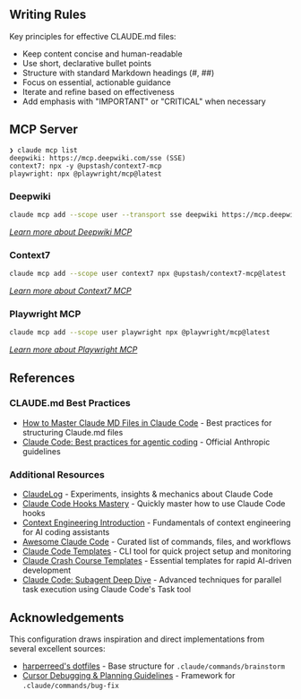 ## Writing Rules

Key principles for effective CLAUDE.md files:

- Keep content concise and human-readable
- Use short, declarative bullet points
- Structure with standard Markdown headings (#, ##)
- Focus on essential, actionable guidance
- Iterate and refine based on effectiveness
- Add emphasis with "IMPORTANT" or "CRITICAL" when necessary

## MCP Server

```
❯ claude mcp list
deepwiki: https://mcp.deepwiki.com/sse (SSE)
context7: npx -y @upstash/context7-mcp
playwright: npx @playwright/mcp@latest
```

### Deepwiki

```bash
claude mcp add --scope user --transport sse deepwiki https://mcp.deepwiki.com/sse
```

_[Learn more about Deepwiki MCP](https://cognition.ai/blog/deepwiki-mcp-server)_

### Context7

```bash
claude mcp add --scope user context7 npx @upstash/context7-mcp@latest
```

_[Learn more about Context7 MCP](https://github.com/upstash/context7)_

### Playwright MCP

```bash
claude mcp add --scope user playwright npx @playwright/mcp@latest
```

_[Learn more about Playwright MCP](https://github.com/microsoft/playwright-mcp)_

## References

### CLAUDE.md Best Practices
- [How to Master Claude MD Files in Claude Code](https://empathyfirstmedia.com/claude-md-file-claude-code/) - Best practices for structuring Claude.md files
- [Claude Code: Best practices for agentic coding](https://www.anthropic.com/engineering/claude-code-best-practices) - Official Anthropic guidelines

### Additional Resources
- [ClaudeLog](https://claudelog.com/) - Experiments, insights & mechanics about Claude Code
- [Claude Code Hooks Mastery](https://github.com/disler/claude-code-hooks-mastery) - Quickly master how to use Claude Code hooks
- [Context Engineering Introduction](https://github.com/coleam00/context-engineering-intro) - Fundamentals of context engineering for AI coding assistants
- [Awesome Claude Code](https://github.com/hesreallyhim/awesome-claude-code) - Curated list of commands, files, and workflows
- [Claude Code Templates](https://github.com/davila7/claude-code-templates) - CLI tool for quick project setup and monitoring
- [Claude Crash Course Templates](https://github.com/bhancockio/claude-crash-course-templates) - Essential templates for rapid AI-driven development
- [Claude Code: Subagent Deep Dive](https://cuong.io/blog/2025/06/24-claude-code-subagent-deep-dive) - Advanced techniques for parallel task execution using Claude Code's Task tool

## Acknowledgements

This configuration draws inspiration and direct implementations from several excellent sources:

- [harperreed's dotfiles](https://github.com/harperreed/dotfiles/blob/master/.claude/commands/brainstorm.md) - Base structure for `.claude/commands/brainstorm`
- [Cursor Debugging & Planning Guidelines](https://gist.github.com/FirasLatrech/415d243f1ea48f63dfc691c8ceedefc4) - Framework for `.claude/commands/bug-fix`

